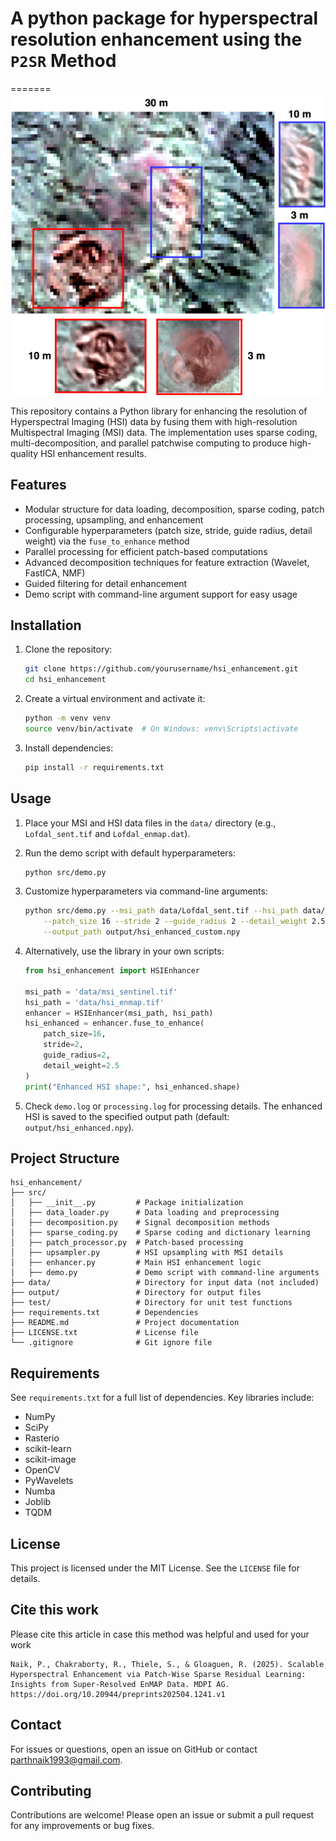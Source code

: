 # A python package for hyperspectral resolution enhancement using the `P2SR` Method
=======
![Output](figures/fig1.png)

This repository contains a Python library for enhancing the resolution of Hyperspectral Imaging (HSI) data by fusing them with high-resolution Multispectral Imaging (MSI) data. The implementation uses sparse coding, multi-decomposition, and parallel patchwise computing to produce high-quality HSI enhancement results.

## Features
- Modular structure for data loading, decomposition, sparse coding, patch processing, upsampling, and enhancement
- Configurable hyperparameters (patch size, stride, guide radius, detail weight) via the `fuse_to_enhance` method
- Parallel processing for efficient patch-based computations
- Advanced decomposition techniques for feature extraction (Wavelet, FastICA, NMF)
- Guided filtering for detail enhancement
- Demo script with command-line argument support for easy usage

## Installation

1. Clone the repository:
   ```bash
   git clone https://github.com/yourusername/hsi_enhancement.git
   cd hsi_enhancement
   ```

2. Create a virtual environment and activate it:
   ```bash
   python -m venv venv
   source venv/bin/activate  # On Windows: venv\Scripts\activate
   ```

3. Install dependencies:
   ```bash
   pip install -r requirements.txt
   ```

## Usage

1. Place your MSI and HSI data files in the `data/` directory (e.g., `Lofdal_sent.tif` and `Lofdal_enmap.dat`).

2. Run the demo script with default hyperparameters:
   ```bash
   python src/demo.py
   ```

3. Customize hyperparameters via command-line arguments:
   ```bash
   python src/demo.py --msi_path data/Lofdal_sent.tif --hsi_path data/Lofdal_enmap.dat \
       --patch_size 16 --stride 2 --guide_radius 2 --detail_weight 2.5 \
       --output_path output/hsi_enhanced_custom.npy
   ```

4. Alternatively, use the library in your own scripts:
   ```python
   from hsi_enhancement import HSIEnhancer

   msi_path = 'data/msi_sentinel.tif'
   hsi_path = 'data/hsi_enmap.tif'
   enhancer = HSIEnhancer(msi_path, hsi_path)
   hsi_enhanced = enhancer.fuse_to_enhance(
       patch_size=16,
       stride=2,
       guide_radius=2,
       detail_weight=2.5
   )
   print("Enhanced HSI shape:", hsi_enhanced.shape)
   ```

5. Check `demo.log` or `processing.log` for processing details. The enhanced HSI is saved to the specified output path (default: `output/hsi_enhanced.npy`).

## Project Structure
```
hsi_enhancement/
├── src/
│   ├── __init__.py         # Package initialization
│   ├── data_loader.py      # Data loading and preprocessing
│   ├── decomposition.py    # Signal decomposition methods
│   ├── sparse_coding.py    # Sparse coding and dictionary learning
│   ├── patch_processor.py  # Patch-based processing
│   ├── upsampler.py        # HSI upsampling with MSI details
│   ├── enhancer.py         # Main HSI enhancement logic
│   ├── demo.py             # Demo script with command-line arguments
├── data/                   # Directory for input data (not included) 
├── output/                 # Directory for output files
├── test/                   # Directory for unit test functions
├── requirements.txt        # Dependencies
├── README.md               # Project documentation
├── LICENSE.txt             # License file
└── .gitignore              # Git ignore file
```

## Requirements
See `requirements.txt` for a full list of dependencies. Key libraries include:
- NumPy
- SciPy
- Rasterio
- scikit-learn
- scikit-image
- OpenCV
- PyWavelets
- Numba
- Joblib
- TQDM

## License
This project is licensed under the MIT License. See the `LICENSE` file for details.

## Cite this work

Please cite this article in case this method was helpful and used for your work

```Citation
Naik, P., Chakraborty, R., Thiele, S., & Gloaguen, R. (2025). Scalable Hyperspectral Enhancement via Patch-Wise Sparse Residual Learning: Insights from Super-Resolved EnMAP Data. MDPI AG. https://doi.org/10.20944/preprints202504.1241.v1
```

## Contact

For issues or questions, open an issue on GitHub or contact [parthnaik1993@gmail.com](mailto:parthnaik1993@gmail.com).

## Contributing
Contributions are welcome! Please open an issue or submit a pull request for any improvements or bug fixes.
